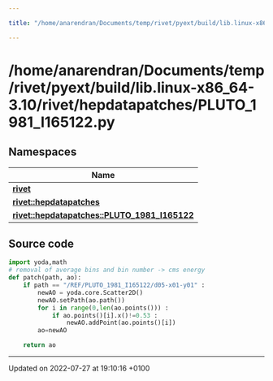 ```yaml
---

title: "/home/anarendran/Documents/temp/rivet/pyext/build/lib.linux-x86_64-3.10/rivet/hepdatapatches/PLUTO_1981_I165122.py"

---
```


# /home/anarendran/Documents/temp/rivet/pyext/build/lib.linux-x86_64-3.10/rivet/hepdatapatches/PLUTO_1981_I165122.py



## Namespaces

| Name           |
| -------------- |
| **[rivet](http://example.org/namespaces/namespacerivet/)**  |
| **[rivet::hepdatapatches](http://example.org/namespaces/namespacerivet_1_1hepdatapatches/)**  |
| **[rivet::hepdatapatches::PLUTO_1981_I165122](http://example.org/namespaces/namespacerivet_1_1hepdatapatches_1_1pluto__1981__i165122/)**  |




## Source code

```python
import yoda,math
# removal of average bins and bin number -> cms energy
def patch(path, ao):
    if path == "/REF/PLUTO_1981_I165122/d05-x01-y01" :
        newAO = yoda.core.Scatter2D()
        newAO.setPath(ao.path())
        for i in range(0,len(ao.points())) :
            if ao.points()[i].x()!=0.53 :
                newAO.addPoint(ao.points()[i])
        ao=newAO

    return ao
```


-------------------------------

Updated on 2022-07-27 at 19:10:16 +0100
